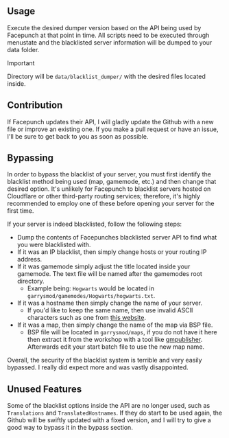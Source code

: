 ## Usage
Execute the desired dumper version based on the API being used by Facepunch at that point in time. All scripts need to be executed through menustate and the blacklisted server information will be dumped to your data folder.

> [!IMPORTANT]
> Directory will be `data/blacklist_dumper/` with the desired files located inside.

## Contribution
If Facepunch updates their API, I will gladly update the Github with a new file or improve an existing one. If you make a pull request or have an issue, I'll be sure to get back to you as soon as possible.

## Bypassing
In order to bypass the blacklist of your server, you must first identify the blacklist method being used (map, gamemode, etc.) and then change that desired option. It's unlikely for Facepunch to blacklist servers hosted on Cloudflare or other third-party routing services; therefore, it's highly recommended to employ one of these before opening your server for the first time.

If your server is indeed blacklisted, follow the following steps:
- Dump the contents of Facepunches blacklisted server API to find what you were blacklisted with.
- If it was an IP blacklist, then simply change hosts or your routing IP address.
- If it was gamemode simply adjust the title located inside your gamemode. The text file will be named after the gamemodes root directory.
  - Example being: `Hogwarts` would be located in `garrysmod/gamemodes/Hogwarts/hogwarts.txt`.
- If it was a hostname then simply change the name of your server. 
  - If you'd like to keep the same name, then use invalid ASCII characters such as one from [this website](https://emptycharacter.com/).
- If it was a map, then simply change the name of the map via BSP file.
  - BSP file will be located in `garrysmod/maps`, if you do not have it here then extract it from the workshop with a tool like [gmpublisher](https://github.com/WilliamVenner/gmpublisher). Afterwards edit your start batch file to use the new map name. 

Overall, the security of the blacklist system is terrible and very easily bypassed. I really did expect more and was vastly disappointed.

## Unused Features
Some of the blacklist options inside the API are no longer used, such as `Translations` and `TranslatedHostnames`. If they do start to be used again, the Github will be swiftly updated with a fixed version, and I will try to give a good way to bypass it in the bypass section.
